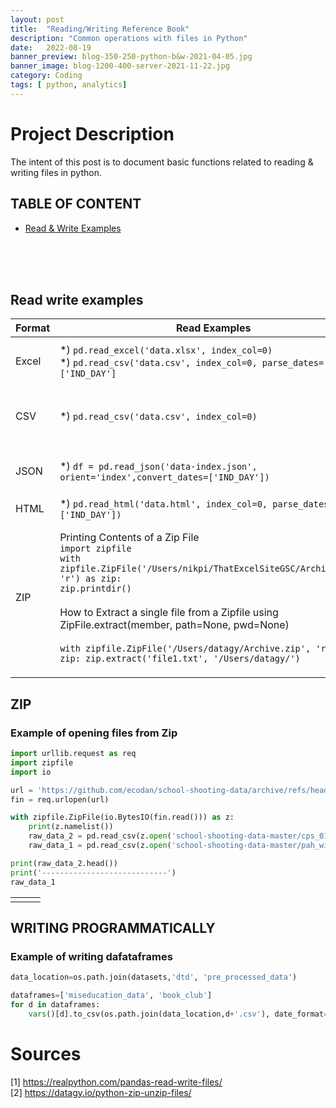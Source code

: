 ```yaml
---
layout: post
title:  "Reading/Writing Reference Book"
description: "Common operations with files in Python"
date:   2022-08-19
banner_preview: blog-350-250-python-b&w-2021-04-05.jpg
banner_image: blog-1200-400-server-2021-11-22.jpg
category: Coding
tags: [ python, analytics]
---
```


# Project Description

The intent of this post is to document basic functions related to reading & writing files in python. 

<!--more-->

## TABLE OF CONTENT


- [Read & Write Examples](##Read-write-examples) <br>
 


<br>
<br>
<br>

## Read write examples

|Format|Read Examples|Write Examples|
|--|--|--|
|Excel  | *) `pd.read_excel('data.xlsx', index_col=0)` </br> *) `pd.read_csv('data.csv', index_col=0, parse_dates=['IND_DAY']`  | *) `df.to_excel('data.xlsx')` </br> *) `df.to_excel('data.xlsx', sheet_name='COUNTRIES',startrow=2, startcol=4)`|
|CSV| *) `pd.read_csv('data.csv', index_col=0)`| *) `df.to_csv('data.csv')`</br> *) `df.to_csv('formatted-data.csv', date_format='%B %d, %Y')`</br>  *) `df.to_csv(sep=';', header=False)`|
|JSON| *) `df = pd.read_json('data-index.json', orient='index',convert_dates=['IND_DAY'])`| *) `df = pd.DataFrame(data=data).T df.to_json('data-columns.json')`</br>  *) `df.to_json('data-records.json', orient='records')`|
|HTML| *) `pd.read_html('data.html', index_col=0, parse_dates=['IND_DAY'])`| *) `df.to_html('data.html')`|
|ZIP| Printing Contents of a Zip File </br>`import zipfile` </br> `with zipfile.ZipFile('/Users/nikpi/ThatExcelSiteGSC/Archive.zip', 'r') as zip:` </br> `zip.printdir()`</br> </br> How to Extract a single file from a Zipfile using </br>ZipFile.extract(member, path=None, pwd=None) </br></br> `with zipfile.ZipFile('/Users/datagy/Archive.zip', 'r') as zip: zip.extract('file1.txt', '/Users/datagy/')` | How to Zip All Files in a Directory </br>`import os` </br> `import zipfile`</br></br>`directory='/Users/datagy/files'` </br>`files = os.listdir(directory)`</br></br>`with zipfile.ZipFile('zipfile.zip', 'w') as zip:`</br>`for file in files:`</br>`file_path=os.path.join(directory, file)`</br>`zip.write(file_path)`|
||||

## ZIP

### Example of opening files from Zip

```python
import urllib.request as req
import zipfile
import io

url = 'https://github.com/ecodan/school-shooting-data/archive/refs/heads/master.zip'
fin = req.urlopen(url)

with zipfile.ZipFile(io.BytesIO(fin.read())) as z:
    print(z.namelist())
    raw_data_2 = pd.read_csv(z.open('school-shooting-data-master/cps_01_formatted.csv'))
    raw_data_1 = pd.read_csv(z.open('school-shooting-data-master/pah_wikp_combo.csv'))

print(raw_data_2.head())
print('----------------------------')
raw_data_1
```
||||
|--|--|--|
||||

## WRITING PROGRAMMATICALLY

### Example of writing dafataframes

``` python
data_location=os.path.join(datasets,'dtd', 'pre_processed_data')

dataframes=['miseducation_data', 'book_club']
for d in dataframes:
    vars()[d].to_csv(os.path.join(data_location,d+'.csv'), date_format='%B %d, %Y')
```

# Sources

[1] https://realpython.com/pandas-read-write-files/  </br> 
[2] https://datagy.io/python-zip-unzip-files/